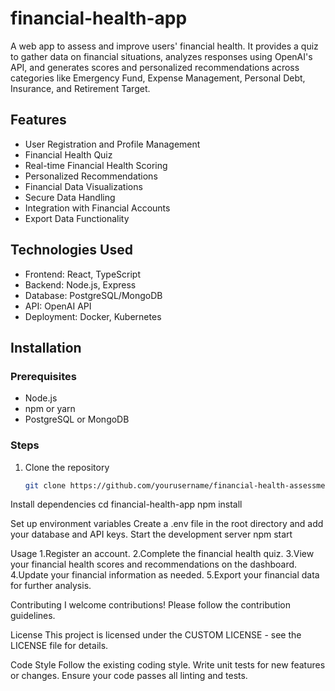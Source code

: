 # financial-health-app
A web app to assess and improve users' financial health. It provides a quiz to gather data on financial situations, analyzes responses using OpenAI's API, and generates scores and personalized recommendations across categories like Emergency Fund, Expense Management, Personal Debt, Insurance, and Retirement Target.

## Features

- User Registration and Profile Management
- Financial Health Quiz
- Real-time Financial Health Scoring
- Personalized Recommendations
- Financial Data Visualizations
- Secure Data Handling
- Integration with Financial Accounts
- Export Data Functionality

## Technologies Used

- Frontend: React, TypeScript
- Backend: Node.js, Express
- Database: PostgreSQL/MongoDB
- API: OpenAI API
- Deployment: Docker, Kubernetes

## Installation

### Prerequisites

- Node.js
- npm or yarn
- PostgreSQL or MongoDB

### Steps

1. Clone the repository
   ```sh
   git clone https://github.com/yourusername/financial-health-assessment-app.git

Install dependencies
cd financial-health-app
npm install


Set up environment variables Create a .env file in the root directory and add your database and API keys.
Start the development server
npm start

Usage
1.Register an account.
2.Complete the financial health quiz.
3.View your financial health scores and recommendations on the dashboard.
4.Update your financial information as needed.
5.Export your financial data for further analysis.

Contributing
I welcome contributions! 
Please follow the contribution guidelines.

License
This project is licensed under the CUSTOM LICENSE - see the LICENSE file for details.

Code Style
Follow the existing coding style.
Write unit tests for new features or changes.
Ensure your code passes all linting and tests.
